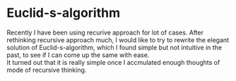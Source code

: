 # Euclid-s-algorithm

Recently I have been using recurive approach for lot of cases. 
After rethinking recursive approach much, I would like to try to rewrite the elegant solution of Euclid-s-algorithm, which I found simple but not intuitive in the past, to see if I can come up the same with ease.  
It turned out that it is really simple once I accmulated enough thoughts of mode of recursive thinking. 
